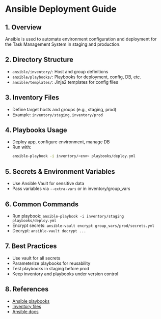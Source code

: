 # Ansible Deployment Guide

## 1. Overview
Ansible is used to automate environment configuration and deployment for the Task Management System in staging and production.

## 2. Directory Structure
- `ansible/inventory/`: Host and group definitions
- `ansible/playbooks/`: Playbooks for deployment, config, DB, etc.
- `ansible/templates/`: Jinja2 templates for config files

## 3. Inventory Files
- Define target hosts and groups (e.g., staging, prod)
- Example: `inventory/staging`, `inventory/prod`

## 4. Playbooks Usage
- Deploy app, configure environment, manage DB
- Run with:
  ```bash
  ansible-playbook -i inventory/<env> playbooks/deploy.yml
  ```

## 5. Secrets & Environment Variables
- Use Ansible Vault for sensitive data
- Pass variables via `--extra-vars` or in inventory/group_vars

## 6. Common Commands
- Run playbook: `ansible-playbook -i inventory/staging playbooks/deploy.yml`
- Encrypt secrets: `ansible-vault encrypt group_vars/prod/secrets.yml`
- Decrypt: `ansible-vault decrypt ...`

## 7. Best Practices
- Use vault for all secrets
- Parameterize playbooks for reusability
- Test playbooks in staging before prod
- Keep inventory and playbooks under version control

## 8. References
- [Ansible playbooks](../ansible/playbooks/)
- [Inventory files](../ansible/inventory/)
- [Ansible docs](https://docs.ansible.com/) 